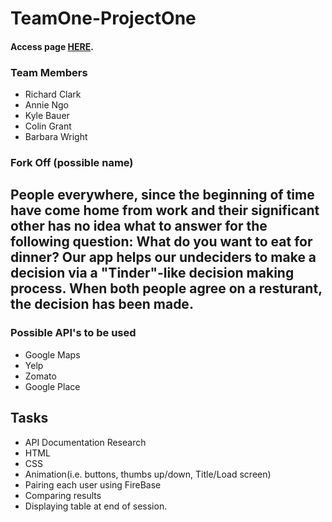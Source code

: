 # TeamOne-ProjectOne
#### Access page [HERE](https://kylecom2000.github.io/TeamOne-ProjectOne/).

### Team Members
* Richard Clark
* Annie Ngo
* Kyle Bauer
* Colin Grant
* Barbara Wright

### Fork Off (possible name)
## People everywhere, since the beginning of time have come home from work and their significant other has no idea what to answer for the following question: What do you want to eat for dinner?  Our app helps our undeciders to make a decision via a "Tinder"-like decision making process. When both people agree on a resturant, the decision has been made.

### Possible API's to be used
* Google Maps
* Yelp
* Zomato
* Google Place

## Tasks
* API Documentation Research
* HTML 
* CSS
* Animation(i.e. buttons, thumbs up/down, Title/Load screen)
* Pairing each user using FireBase
* Comparing results
* Displaying table at end of session.